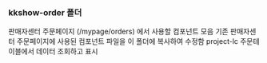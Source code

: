 ### kkshow-order 폴더

판매자센터 주문페이지 (/mypage/orders) 에서 사용할 컴포넌트 모음
기존 판매자센터 주문페이지에 사용된 컴포넌트 파일을 이 폴더에 복사하여 수정함
project-lc 주문테이블에서 데이터 조회하고 표시
